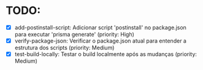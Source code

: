 # TODO:

- [x] add-postinstall-script: Adicionar script 'postinstall' no package.json para executar 'prisma generate' (priority: High)
- [x] verify-package-json: Verificar o package.json atual para entender a estrutura dos scripts (priority: Medium)
- [x] test-build-locally: Testar o build localmente após as mudanças (priority: Medium)
